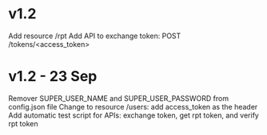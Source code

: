 # v1.2
Add resource /rpt
Add API to exchange token: POST /tokens/<access_token>

# v1.2 - 23 Sep
Remover SUPER_USER_NAME and SUPER_USER_PASSWORD from config.json file
Change to resource /users: add access_token as the header
Add automatic test script for APIs: exchange token, get rpt token, and verify rpt token